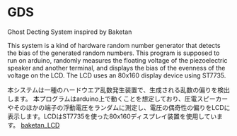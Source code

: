 # GDS
Ghost Decting System inspired by Baketan

This system is a kind of hardware random number generator that detects the bias of the generated random numbers.
This program is supposed to run on arduino, randomly measures the floating voltage of the piezoelectric speaker and another terminal, and displays the bias of the evenness of the voltage on the LCD. The LCD uses an 80x160 display device using ST7735.

本システムは一種のハードウエア乱数発生装置で、生成される乱数の偏りを検出します。
本プログラムはarduino上で動くことを想定しており、圧電スピーカーやそのほかの端子の浮動電圧をランダムに測定し、電圧の偶奇性の偏りをLCDに表示します。LCDはST7735を使った80x160ディスプレイ装置を使用しています。
[baketan_LCD](https://raw.githubusercontent.com/uhmin/GDS/main/baketan_LCD.jpg)
